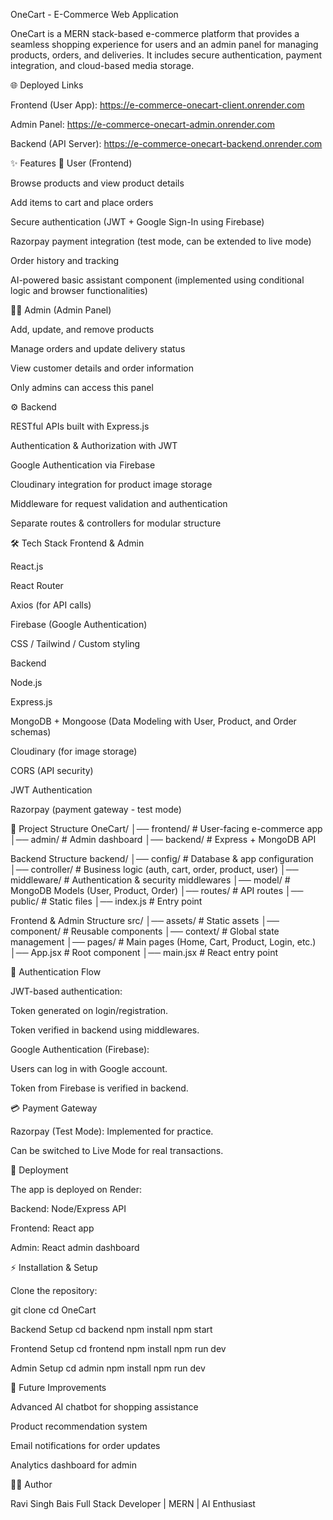 OneCart - E-Commerce Web Application

OneCart is a MERN stack-based e-commerce platform that provides a seamless shopping experience for users and an admin panel for managing products, orders, and deliveries.
It includes secure authentication, payment integration, and cloud-based media storage.

🌐 Deployed Links

Frontend (User App): https://e-commerce-onecart-client.onrender.com

Admin Panel: https://e-commerce-onecart-admin.onrender.com

Backend (API Server): https://e-commerce-onecart-backend.onrender.com

✨ Features
👥 User (Frontend)

Browse products and view product details

Add items to cart and place orders

Secure authentication (JWT + Google Sign-In using Firebase)

Razorpay payment integration (test mode, can be extended to live mode)

Order history and tracking

AI-powered basic assistant component (implemented using conditional logic and browser functionalities)

👨‍💼 Admin (Admin Panel)

Add, update, and remove products

Manage orders and update delivery status

View customer details and order information

Only admins can access this panel

⚙️ Backend

RESTful APIs built with Express.js

Authentication & Authorization with JWT

Google Authentication via Firebase

Cloudinary integration for product image storage

Middleware for request validation and authentication

Separate routes & controllers for modular structure

🛠️ Tech Stack
Frontend & Admin

React.js

React Router

Axios (for API calls)

Firebase (Google Authentication)

CSS / Tailwind / Custom styling

Backend

Node.js

Express.js

MongoDB + Mongoose (Data Modeling with User, Product, and Order schemas)

Cloudinary (for image storage)

CORS (API security)

JWT Authentication

Razorpay (payment gateway - test mode)

📂 Project Structure
OneCart/
│── frontend/      # User-facing e-commerce app
│── admin/         # Admin dashboard
│── backend/       # Express + MongoDB API

Backend Structure
backend/
│── config/         # Database & app configuration
│── controller/     # Business logic (auth, cart, order, product, user)
│── middleware/     # Authentication & security middlewares
│── model/          # MongoDB Models (User, Product, Order)
│── routes/         # API routes
│── public/         # Static files
│── index.js        # Entry point

Frontend & Admin Structure
src/
│── assets/         # Static assets
│── component/      # Reusable components
│── context/        # Global state management
│── pages/          # Main pages (Home, Cart, Product, Login, etc.)
│── App.jsx         # Root component
│── main.jsx        # React entry point

🔐 Authentication Flow

JWT-based authentication:

Token generated on login/registration.

Token verified in backend using middlewares.

Google Authentication (Firebase):

Users can log in with Google account.

Token from Firebase is verified in backend.

💳 Payment Gateway

Razorpay (Test Mode): Implemented for practice.

Can be switched to Live Mode for real transactions.

🚀 Deployment

The app is deployed on Render:

Backend: Node/Express API

Frontend: React app

Admin: React admin dashboard

⚡ Installation & Setup

Clone the repository:

git clone <your-repo-url>
cd OneCart

Backend Setup
cd backend
npm install
npm start

Frontend Setup
cd frontend
npm install
npm run dev

Admin Setup
cd admin
npm install
npm run dev

📌 Future Improvements

Advanced AI chatbot for shopping assistance

Product recommendation system

Email notifications for order updates

Analytics dashboard for admin

👨‍💻 Author

Ravi Singh Bais
Full Stack Developer | MERN | AI Enthusiast
